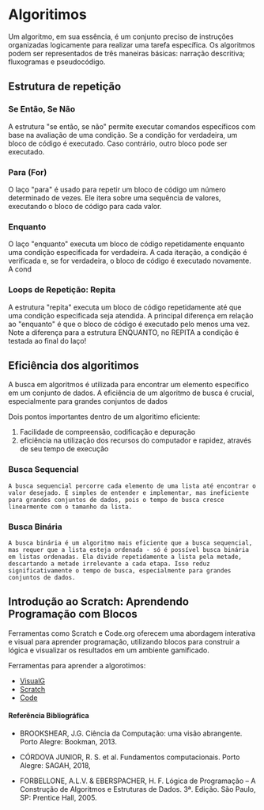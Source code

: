 # Algoritimos
Um algoritmo, em sua essência, é um conjunto preciso de instruções organizadas logicamente para realizar uma tarefa específica. Os algoritmos podem ser representados de três maneiras básicas: narração descritiva; fluxogramas e pseudocódigo.
## Estrutura de repetição
### Se Então, Se Não
A estrutura "se então, se não" permite executar comandos específicos com base na avaliação de uma condição. Se a condição for verdadeira, um bloco de código é executado. Caso contrário, outro bloco pode ser executado.
### Para (For)
O laço "para" é usado para repetir um bloco de código um número determinado de vezes. Ele itera sobre uma sequência de valores, executando o bloco de código para cada valor.
### Enquanto
O laço "enquanto" executa um bloco de código repetidamente enquanto uma condição especificada for verdadeira. A cada iteração, a condição é verificada e, se for verdadeira, o bloco de código é executado novamente. A cond
### Loops de Repetição: Repita
A estrutura "repita" executa um bloco de código repetidamente até que uma condição especificada seja atendida. A principal diferença em relação ao "enquanto" é que o bloco de código é executado pelo menos uma vez. Note a diferença para a estrutura ENQUANTO, no REPITA a condição é testada ao final do laço!

## Eficiência dos algoritimos

A busca em algoritmos é utilizada para encontrar um elemento específico em um conjunto de dados. A eficiência de um algoritmo de busca é crucial, especialmente para grandes conjuntos de dados

Dois pontos importantes dentro de um algoritimo eficiente:
1. Facilidade de compreensão, codificação e depuração
2. eficiência na utilização dos recursos do computador e rapidez, através de seu tempo de execução

### Busca Sequencial
    A busca sequencial percorre cada elemento de uma lista até encontrar o valor desejado. É simples de entender e implementar, mas ineficiente para grandes conjuntos de dados, pois o tempo de busca cresce linearmente com o tamanho da lista.
### Busca Binária
    A busca binária é um algoritmo mais eficiente que a busca sequencial, mas requer que a lista esteja ordenada - só é possível busca binária em listas ordenadas. Ela divide repetidamente a lista pela metade, descartando a metade irrelevante a cada etapa. Isso reduz significativamente o tempo de busca, especialmente para grandes conjuntos de dados. 


## Introdução ao Scratch: Aprendendo Programação com Blocos
Ferramentas como Scratch e Code.org oferecem uma abordagem interativa e visual para aprender programação, utilizando blocos para construir a lógica e visualizar os resultados em um ambiente gamificado.

Ferramentas para aprender a algorotimos:
- [VisualG](https://visualg3.com.br)
- [Scratch](https://scratch.mit.edu)
- [Code](https://code.org)

#### Referência Bibliográfica 

- BROOKSHEAR, J.G. Ciência da Computação: uma visão abrangente. Porto Alegre: Bookman, 2013.

- CÓRDOVA JUNIOR, R. S. et al. Fundamentos computacionais. Porto Alegre: SAGAH, 2018,

- FORBELLONE, A.L.V. & EBERSPACHER, H. F.  Lógica de Programação –  A Construção de Algoritmos e Estruturas de Dados. 3ª. Edição. São Paulo, SP: Prentice Hall, 2005.